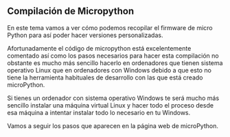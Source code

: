## Compilación de Micropython

En este tema vamos a ver cómo podemos recopilar el firmware de micro Python para así poder hacer versiones personalizadas.

Afortunadamente el código de micropython está excelentemente comentado así como los pasos necesarios para hacer esta compilación no obstante es mucho más sencillo hacerlo en ordenadores que tienen sistema operativo Linux que en ordenadores con Windows debido a que esto no tiene la herramienta habituales de desarrollo con las que está creado microPython.

Si tienes un ordenador con sistema operativo Windows te será mucho más sencillo instalar una máquina virtual Linux y hacer todo el proceso desde esa máquina a intentar instalar todo lo necesario en tu Windows.

Vamos a seguir los pasos que aparecen en la página web de microPython.

